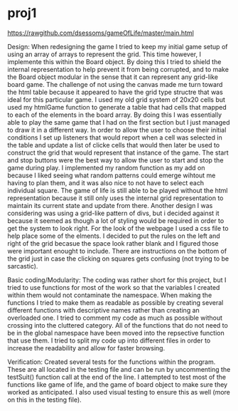 proj1
=====
https://rawgithub.com/dsessoms/gameOfLife/master/main.html

Design:
When redesigning the game I tried to keep my initial game setup of using an array of arrays to represent the grid. This time however, I implemente this within the Board object. By doing this I tried to shield the internal representation to help prevent it from being corrupted, and to make the Board object modular in the sense that it can represent any grid-like board game. The challenge of not using the canvas made me turn toward the html table because it appeared to have the grid type structre that was ideal for this particular game. I used my old grid system of 20x20 cells but used my htmlGame function to generate a table that had cells that mapped to each of the elements in the board array. By doing this I was essentially able to play the same game that I had on the first section but I just managed to draw it in a different way. In order to allow the user to choose their initial conditions I set up listeners that would report when a cell was selected in the table and update a list of clicke cells that would then later be used to construct the grid that would represent that instance of the game. The start and stop buttons were the best way to allow the user to start and stop the game during play. I implemented my random function as my add on because I liked seeing what random patterns could emerge wihtout me having to plan them, and it was also nice to not have to select each individual square. The game of life is still able to be played without the html representation because it still only uses the internal grid representation to maintain its current state and update from there. Another design I was considering was using a grid-like pattern of divs, but i decided against it because it seemed as though a lot of styling would be required in order to get the system to look right. For the look of the webpage I used a css file to help place some of the elments. I decided to put the rules on the left and right of the grid becasue the space look rather blank and I figured those were important enought to include. There are instructions on the bottom of the grid just in case the clicking on squares gets confusing (not trying to be sarcastic).


Basic coding/Modularity:
The coding was rather short for this project, but I tried to use functions for most of the work so that the variables I created within them  would not contaminate the namespace. When making the functions I tried to make them as readable as possible by creating several different functions with descriptive names rather than creating an overloaded one. I tried to comment my code as much as possible without crossing into the cluttered category. All of the functions that do not need to be in the global namespace have been moved into the repsective function that use them. I tried to split my code up into different files in order to increase the readability and allow for faster browsing. 

Verification:
Created several tests for the functions within the program. These are all located in the testing file and can be run by uncommenting the testSuit() function call at the end of the line. I attempted to test most of the functions like game of life, and the game of board object to make sure they worked as anticipated. I also used visual testing to ensure this as well (more on this in the testing file).
